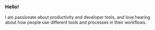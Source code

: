 ### Hello!

I am passionate about productivity and developer tools, and love hearing about how people use different tools and processes in their workflows. 
